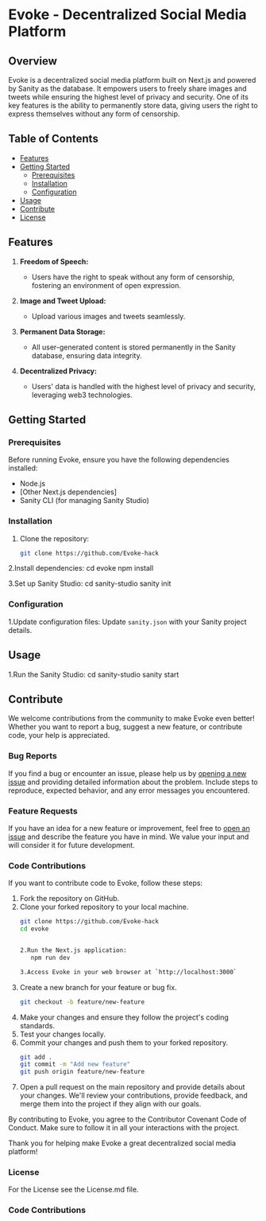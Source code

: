 # Evoke - Decentralized Social Media Platform

## Overview

Evoke is a decentralized social media platform built on Next.js and powered by Sanity as the database. It empowers users to freely share images and tweets while ensuring the highest level of privacy and security. One of its key features is the ability to permanently store data, giving users the right to express themselves without any form of censorship.

## Table of Contents
- [Features](#features)
- [Getting Started](#getting-started)
  - [Prerequisites](#prerequisites)
  - [Installation](#installation)
  - [Configuration](#configuration)
- [Usage](#usage)
- [Contribute](#contribute)
- [License](#license)

## Features

1. **Freedom of Speech:**
   - Users have the right to speak without any form of censorship, fostering an environment of open expression.

2. **Image and Tweet Upload:**
   - Upload various images and tweets seamlessly.

3. **Permanent Data Storage:**
   - All user-generated content is stored permanently in the Sanity database, ensuring data integrity.

4. **Decentralized Privacy:**
   - Users' data is handled with the highest level of privacy and security, leveraging web3 technologies.

## Getting Started

### Prerequisites

Before running Evoke, ensure you have the following dependencies installed:
- Node.js
- [Other Next.js dependencies]
- Sanity CLI (for managing Sanity Studio)

### Installation

1. Clone the repository:
   ```bash
   git clone https://github.com/Evoke-hack

2.Install dependencies: 
   cd evoke
   npm install

3.Set up Sanity Studio:
   cd sanity-studio
   sanity init

### Configuration

1.Update configuration files:
   Update `sanity.json` with your Sanity project details.

   
## Usage

   1.Run the Sanity Studio:
      cd sanity-studio
      sanity start

## Contribute

We welcome contributions from the community to make Evoke even better! Whether you want to report a bug, suggest a new feature, or contribute code, your help is appreciated.

### Bug Reports

If you find a bug or encounter an issue, please help us by [opening a new issue](https://github.com/your-username/evoke/issues) and providing detailed information about the problem. Include steps to reproduce, expected behavior, and any error messages you encountered.

### Feature Requests

If you have an idea for a new feature or improvement, feel free to [open an issue](https://github.com/Evoke-hack) and describe the feature you have in mind. We value your input and will consider it for future development.

### Code Contributions

If you want to contribute code to Evoke, follow these steps:

1. Fork the repository on GitHub.
2. Clone your forked repository to your local machine.
   ```bash
   git clone https://github.com/Evoke-hack
   cd evoke


   2.Run the Next.js application:
      npm run dev

   3.Access Evoke in your web browser at `http://localhost:3000`

3. Create a new branch for your feature or bug fix.
   ```bash
   git checkout -b feature/new-feature
4. Make your changes and ensure they follow the project's coding standards.
5. Test your changes locally.
6. Commit your changes and push them to your forked repository.
   ```bash
   git add .
   git commit -m "Add new feature"
   git push origin feature/new-feature

7. Open a pull request on the main repository and provide details about your changes.
  We'll review your contributions, provide feedback, and merge them into the project if they align with our goals.

  By contributing to Evoke, you agree to the Contributor Covenant Code of Conduct. Make sure to follow it in all your interactions with the project.

  Thank you for helping make Evoke a great decentralized social media platform!


### License

  For the License see the License.md file.
  

### Code Contributions

